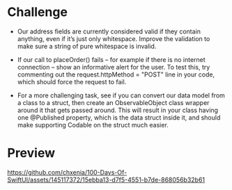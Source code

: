 # Challenge

* Our address fields are currently considered valid if they contain anything, even if it’s just only whitespace. Improve the validation to make sure a string of pure whitespace is invalid.

* If our call to placeOrder() fails – for example if there is no internet connection – show an informative alert for the user. To test this, try commenting out the request.httpMethod = "POST" line in your code, which should force the request to fail.
* For a more challenging task, see if you can convert our data model from a class to a struct, then create an ObservableObject class wrapper around it that gets passed around. This will result in your class having one @Published property, which is the data struct inside it, and should make supporting Codable on the struct much easier.

# Preview

https://github.com/chxenia/100-Days-Of-SwiftUI/assets/145117372/15ebba13-d7f5-4551-b7de-868056b32b61

